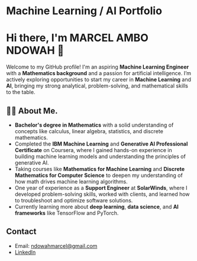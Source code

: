 # Machine Learning / AI Portfolio 
# Hi there, I'm MARCEL AMBO NDOWAH 👋

Welcome to my GitHub profile! I'm an aspiring **Machine Learning Engineer** with a **Mathematics background** and a passion for artificial intelligence. I’m actively exploring opportunities to start my career in **Machine Learning** and **AI**, bringing my strong analytical, problem-solving, and mathematical skills to the table.

## 🧑‍💻 About Me.
+ **Bachelor's degree in Mathematics** with a solid understanding of concepts like calculus, linear algebra, statistics, and discrete mathematics.
+ Completed the **IBM Machine Learning** and **Generative AI Professional Certificate** on Coursera, where I gained hands-on experience in building machine learning models and understanding the principles of generative AI.
+ Taking courses like **Mathematics for Machine Learning** and **Discrete Mathematics for Computer Science** to deepen my understanding of how math drives machine learning algorithms.
+ One year of experience as a **Support Engineer** at **SolarWinds**, where I developed problem-solving skills, worked with clients, and learned how to troubleshoot and optimize software solutions.
+ Currently learning more about **deep learning**, **data science**, and **AI frameworks** like TensorFlow and PyTorch.


## Contact
 - Email: ndowahmarcel@gmail.com
 - [LinkedIn](https://www.linkedin.com/in/marcelndowah/)
